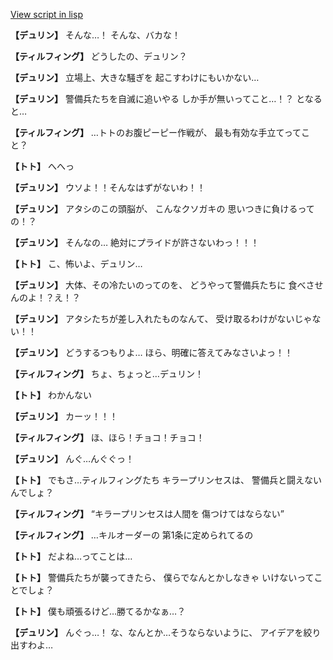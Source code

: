 [View script in lisp](../scripts/1550502.txt)

**【デュリン】**
そんな…！
そんな、バカな！

**【ティルフィング】**
どうしたの、デュリン？

**【デュリン】**
立場上、大きな騒ぎを
起こすわけにもいかない…

**【デュリン】**
警備兵たちを自滅に追いやる
しか手が無いってこと…！？
となると…

**【ティルフィング】**
…トトのお腹ピーピー作戦が、
最も有効な手立てってこと？

**【トト】**
へへっ

**【デュリン】**
ウソよ！！そんなはずがないわ！！

**【デュリン】**
アタシのこの頭脳が、
こんなクソガキの
思いつきに負けるっての！？

**【デュリン】**
そんなの…
絶対にプライドが許さないわっ！！！

**【トト】**
こ、怖いよ、デュリン…

**【デュリン】**
大体、その冷たいのってのを、
どうやって警備兵たちに
食べさせんのよ！？え！？

**【デュリン】**
アタシたちが差し入れたものなんて、
受け取るわけがないじゃない！！

**【デュリン】**
どうするつもりよ…
ほら、明確に答えてみなさいよっ！！

**【ティルフィング】**
ちょ、ちょっと…デュリン！

**【トト】**
わかんない

**【デュリン】**
カーッ！！！

**【ティルフィング】**
ほ、ほら！チョコ！チョコ！

**【デュリン】**
んぐ…んぐぐっ！

**【トト】**
でもさ…ティルフィングたち
キラープリンセスは、
警備兵と闘えないんでしょ？

**【ティルフィング】**
“キラープリンセスは人間を
傷つけてはならない”

**【ティルフィング】**
…キルオーダーの
第1条に定められてるの

**【トト】**
だよね…ってことは…

**【トト】**
警備兵たちが襲ってきたら、
僕らでなんとかしなきゃ
いけないってことでしょ？

**【トト】**
僕も頑張るけど…勝てるかなぁ…？

**【デュリン】**
んぐっ…！
な、なんとか…そうならないように、
アイデアを絞り出すわよ…
